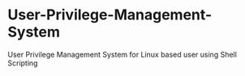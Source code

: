 # User-Privilege-Management-System
User Privilege Management System for Linux based user using Shell Scripting
